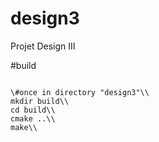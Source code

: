 # design3
Projet Design III

#build

<code>
\#once in directory "design3"\\
mkdir build\\
cd build\\
cmake ..\\
make\\
</code>